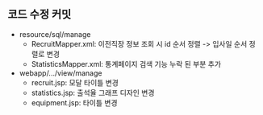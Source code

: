 

## 코드 수정 커밋

- resource/sql/manage
    - RecruitMapper.xml: 이전직장 정보 조회 시 id 순서 정렬 -> 입사일 순서 정렬로 변경
    - StatisticsMapper.xml: 통계페이지 검색 기능 누락 된 부분 추가
- webapp/.../view/manage
    - recruit.jsp: 모달 타이틀 변경
    - statistics.jsp: 출석율 그래프 디자인 변경
    - equipment.jsp: 타이틀 변경